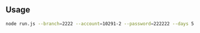 
## Usage
```bash
node run.js --branch=2222 --account=10291-2 --password=222222 --days 5 --cartao_numero=5020
```
